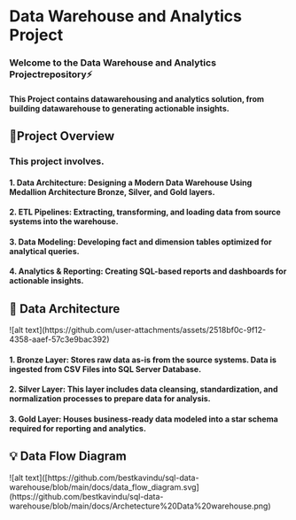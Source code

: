 <h1>Data Warehouse and Analytics Project</h1> 

<h3>Welcome to the <b>Data Warehouse and Analytics Project</b>repository⚡️</h3>
<h4>This Project contains datawarehousing and analytics solution, from building datawarehouse to generating actionable insights.</h4>

<h2>📝Project Overview</h2>
<h3>This project involves.</h3>

<h4>1. <b>Data Architecture: </b>Designing a Modern Data Warehouse Using Medallion Architecture Bronze, Silver, and Gold layers.</h4>
<h4>2. <b>ETL Pipelines: </b>Extracting, transforming, and loading data from source systems into the warehouse.</h4>
<h4>3. <b>Data Modeling: </b>Developing fact and dimension tables optimized for analytical queries.</h4>
<h4>4. <b>Analytics & Reporting: </b>Creating SQL-based reports and dashboards for actionable insights.</h4>

<h2>🚚 Data Architecture</h2>
![alt text](https://github.com/user-attachments/assets/2518bf0c-9f12-4358-aaef-57c3e9bac392)

<h4>1. <b>Bronze Layer: </b>Stores raw data as-is from the source systems. Data is ingested from CSV Files into SQL Server Database.</h4>
<h4>2. <b>Silver Layer: </b>This layer includes data cleansing, standardization, and normalization processes to prepare data for analysis.</h4>
<h4>3. <b>Gold Layer: </b>Houses business-ready data modeled into a star schema required for reporting and analytics.</h4>

<h2>💡 Data Flow Diagram</h2>
![alt text]([https://github.com/bestkavindu/sql-data-warehouse/blob/main/docs/data_flow_diagram.svg](https://github.com/bestkavindu/sql-data-warehouse/blob/main/docs/Archetecture%20Data%20warehouse.png)

